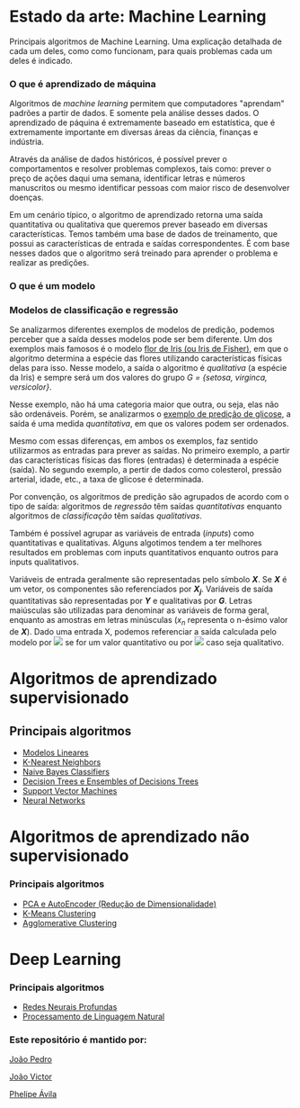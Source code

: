 # Estado da arte: Machine Learning
Principais algoritmos de Machine Learning. Uma explicação detalhada de cada um deles, como como funcionam, para quais problemas cada um deles é indicado.


### **O que é aprendizado de máquina**
Algoritmos de *machine learning* permitem que computadores "aprendam" padrões a partir de dados. E somente pela análise desses dados. O aprendizado de páquina é extremamente baseado em estatística, que é extremamente importante em diversas áreas da ciência, finanças e indústria. 

Através da análise de dados históricos, é possível prever o comportamentos e resolver problemas complexos, tais como: prever o preço de ações daqui uma semana, identificar letras e números manuscritos ou mesmo identificar pessoas com maior risco de desenvolver doenças.

Em um cenário típico, o algoritmo de aprendizado retorna uma saída quantitativa ou qualitativa que queremos prever baseado em diversas características. Temos também uma base de dados de treinamento, que possui as características de entrada e saídas correspondentes. É com base nesses dados que o algoritmo será treinado para aprender o problema e realizar as predições.


### **O que é um modelo**
### **Modelos de classificação e regressão**
Se analizarmos diferentes exemplos de modelos de predição, podemos perceber que a saída desses modelos pode ser bem diferente. Um dos exemplos mais famosos é o modelo [flor de Iris (ou Iris de Fisher)](https://www.kaggle.com/arshid/iris-flower-dataset), em que o algoritmo determina a espécie das flores utilizando características físicas delas para isso. Nesse modelo, a saída o algoritmo é *qualitativa* (a espécie da Iris) e sempre será um dos valores do grupo *G = {setosa, virginca, versicolor}*. 

Nesse exemplo, não há uma categoria maior que outra, ou seja, elas não são ordenáveis. Porém, se analizarmos o [exemplo de predição de glicose](https://www.kaggle.com/houcembenmansour/predict-diabetes-based-on-diagnostic-measures), a saída é uma medida *quantitativa*, em que os valores podem ser ordenados.

Mesmo com essas diferenças, em ambos os exemplos, faz sentido utilizarmos as entradas para prever as saídas. No primeiro exemplo, a partir das características físicas das flores (entradas) é determinada a espécie (saída). No segundo exemplo, a pertir de dados como colesterol, pressão arterial, idade, etc., a taxa de glicose é determinada. 

Por convenção, os algoritmos de predição são agrupados de acordo com o tipo de saída: algoritmos de *regressão* têm saídas *quantitativas* enquanto algoritmos de *classificação* têm saídas *qualitativas*. 

Também é possível agrupar as variáveis de entrada (*inputs*) como quantitativas e qualitativas. Alguns algotimos tendem a ter melhores resultados em problemas com inputs quantitativos enquanto outros para inputs qualitativos.

Variáveis de entrada geralmente são representadas pelo símbolo ***X***. Se ***X*** é um vetor, os componentes são referenciados por ***X<sub>j</sub>***. Variáveis de saída quantitativas são representadas por ***Y*** e qualitativas por ***G***. Letras maiúsculas são utilizadas para denominar as variáveis de forma geral, enquanto as amostras em letras minúsculas (*x<sub>n<sub>* representa o n-ésimo valor de ***X***). Dado uma entrada X, podemos referenciar a saída calculada pelo modelo por <img src="https://latex.codecogs.com/gif.latex?\inline&space;\dpi{100}&space;\bg_white&space;\widehat{Y}"/> se for um valor quantitativo ou por <img src="https://latex.codecogs.com/gif.latex?\inline&space;\dpi{100}&space;\bg_white&space;\widehat{G}"/>  caso seja qualitativo.



# Algoritmos de aprendizado supervisionado

## Principais algoritmos
- [Modelos Lineares](Linear-Models)
- [K-Nearest Neighbors](k-nearest-neighbors)
- [Naive Bayes Classifiers](NaiveBayesClassifiers)
- [Decision Trees e Ensembles of Decisions Trees](Decision-Trees-e-Ensembles-of-Decisions-Trees)
- [Support Vector Machines](https://www.google.com/)
- [Neural Networks](https://www.google.com/)

# Algoritmos de aprendizado não supervisionado

### Principais algoritmos
- [PCA e AutoEncoder (Redução de Dimensionalidade)](https://adotg.github.io/knn-what-how-why/)
- [K-Means Clustering](https://www.google.com/)
- [Agglomerative Clustering](https://www.google.com/)

# Deep Learning
### Principais algoritmos
- [Redes Neurais Profundas](https://www.google.com/)
- [Processamento de Linguagem Natural](https://www.google.com/)


### Este repositório é mantido por:

[João Pedro](https://medium.com/)

[João Victor](https://medium.com/)

[Phelipe Ávila](https://www.linkedin.com/in/phelipeavila/)
